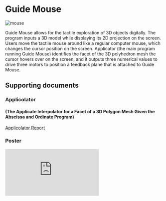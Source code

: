 # Guide Mouse

![mouse](https://github.com/xxxzhangxxx/GuideMouse/blob/master/reports/img.JPG)

Guide Mouse allows for the tactile exploration of 3D objects digitally. The program inputs a 3D model while displaying its 2D projection on the screen. Users move the tactile mouse around like a regular computer mouse, which changes the cursor position on the screen. Applicator (the main program running Guide Mouse) identifies the facet of the 3D polyhedron mesh the cursor hovers over on the screen, and it outputs three numerical values to drive three motors to position a feedback plane that is attached to Guide Mouse.

## Supporting documents

### Applicolator 

#### (The Applicate Interpolator for a Facet of a 3D Polygon Mesh Given the Abscissa and Ordinate Program)

[Applicolator Report](https://github.com/xxxzhangxxx/GuideMouse/blob/master/reports/applicolatorReport.pdf)

<!---
### Pictures of the Building Process

[picture slideshow](https://github.com/xxxzhangxxx/Guide_Mouse/blob/master/wwsef/pics.pdf)

[](https://github.com/xxxzhangxxx/Guide_Mouse/blob/master/wwsef/explanation.pdf)

-->

### Poster

![Project poster](https://github.com/xxxzhangxxx/GuideMouse/blob/master/reports/poster.pdf)




